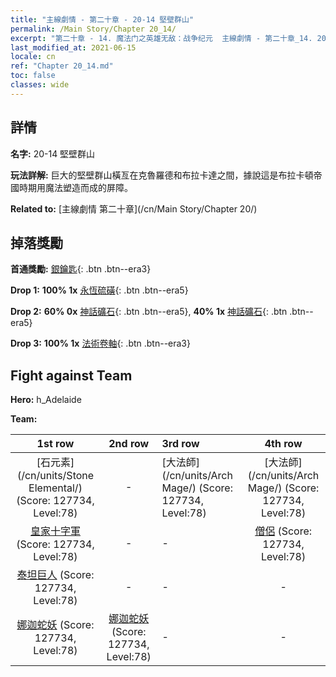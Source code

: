 ```yaml
---
title: "主線劇情 - 第二十章 - 20-14 堅壁群山"
permalink: /Main Story/Chapter 20_14/
excerpt: "第二十章 - 14. 魔法门之英雄无敌：战争纪元  主線劇情 - 第二十章_14. 20-14 堅壁群山"
last_modified_at: 2021-06-15
locale: cn
ref: "Chapter 20_14.md"
toc: false
classes: wide
---
```


## 詳情

 **名字:** 20-14 堅壁群山

 **玩法詳解:** 巨大的堅壁群山橫亙在克魯羅德和布拉卡達之間，據說這是布拉卡頓帝國時期用魔法塑造而成的屏障。

 **Related to:** [主線劇情 第二十章](/cn/Main Story/Chapter 20/)

## 掉落獎勵

 **首通獎勵:** [銀鑰匙](/cn/Items/con_693/){: .btn .btn--era3}

 **Drop 1:** **100% 1x** [永恆硫磺](/cn/Items/mat_71/){: .btn .btn--era5}

 **Drop 2:** **60% 0x** [神話礦石](/cn/Items/mat_61/){: .btn .btn--era5}, **40% 1x** [神話礦石](/cn/Items/mat_61/){: .btn .btn--era5}

 **Drop 3:** **100% 1x** [法術卷軸](/cn/Items/con_694/){: .btn .btn--era3}


## Fight against Team
 **Hero:** h_Adelaide

 **Team:**


  | 1st row | 2nd row | 3rd row | 4th row |
  |:----:|:----:|:----|:----:|
  | [石元素](/cn/units/Stone Elemental/) (Score: 127734, Level:78)  | - | [大法師](/cn/units/Arch Mage/) (Score: 127734, Level:78)  | [大法師](/cn/units/Arch Mage/) (Score: 127734, Level:78)  |
  | [皇家十字軍](/cn/units/Swordsman/) (Score: 127734, Level:78)  | - | - | [僧侶](/cn/units/Monk/) (Score: 127734, Level:78)  |
  | [泰坦巨人](/cn/units/Giant/) (Score: 127734, Level:78)  | - | - | - |
  | [娜迦蛇妖](/cn/units/Naga/) (Score: 127734, Level:78)  | [娜迦蛇妖](/cn/units/Naga/) (Score: 127734, Level:78)  | - | - |


